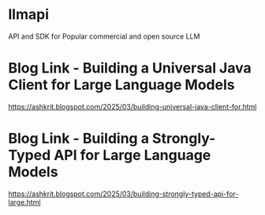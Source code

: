 # llmapi
API and SDK for Popular commercial and open source LLM

# Blog Link - Building a Universal Java Client for Large Language Models
https://ashkrit.blogspot.com/2025/03/building-universal-java-client-for.html

# Blog Link - Building a Strongly-Typed API for Large Language Models

https://ashkrit.blogspot.com/2025/03/building-strongly-typed-api-for-large.html

